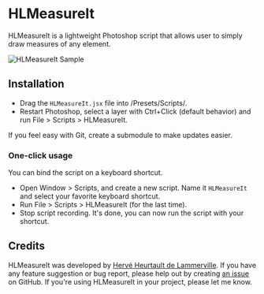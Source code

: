 # HLMeasureIt

HLMeasureIt is a lightweight Photoshop script that allows user to simply draw measures of any element.

![HLMeasureIt Sample](https://github.com/github/hlmeasureit/raw/master/README-files/hlmeasureit-sample1.png)

## Installation

 * Drag the `HLMeasureIt.jsx` file into _<Photoshop Installation Folder>_/Presets/Scripts/.
 * Restart Photoshop, select a layer with Ctrl+Click (default behavior) and run File > Scripts > HLMeasureIt.

If you feel easy with Git, create a submodule to make updates easier.

### One-click usage

You can bind the script on a keyboard shortcut.

 * Open Window > Scripts, and create a new script. Name it `HLMeasureIt` and select your favorite keyboard shortcut.
 * Run File > Scripts > HLMeasureIt (for the last time).
 * Stop script recording. It's done, you can now run the script with your shortcut.

## Credits

HLMeasureIt was developed by [Hervé Heurtault de Lammerville](http://www.hervedroit.com). If you have any feature suggestion or bug report, please help out by creating [an issue](https://github.com/fiftydegrees/HLMeasureIt/issues/new) on GitHub. If you're using HLMeasureIt in your project, please let me know.